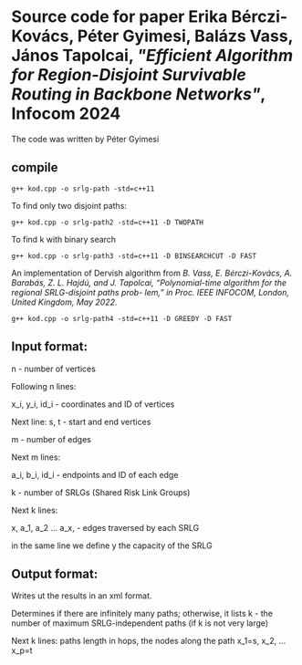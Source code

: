 # Source code for paper Erika Bérczi-Kovács, Péter Gyimesi, Balázs Vass, János Tapolcai, *"Efficient Algorithm for Region-Disjoint Survivable Routing in Backbone Networks"*, Infocom 2024

The code was written by Péter Gyimesi

## compile
```
g++ kod.cpp -o srlg-path -std=c++11
```

To find only two disjoint paths:
```
g++ kod.cpp -o srlg-path2 -std=c++11 -D TWOPATH
```

To find k with binary search
```
g++ kod.cpp -o srlg-path3 -std=c++11 -D BINSEARCHCUT -D FAST
```

An implementation of Dervish algorithm from *B. Vass, E. Bérczi-Kovács, A. Barabás, Z. L. Hajdú, and J. Tapolcai,
“Polynomial-time algorithm for the regional SRLG-disjoint paths prob-
lem,” in Proc. IEEE INFOCOM, London, United Kingdom, May 2022.*
```
g++ kod.cpp -o srlg-path4 -std=c++11 -D GREEDY -D FAST
```

## Input format:

n - number of vertices

Following n lines:

x_i, y_i, id_i - coordinates and ID of vertices

Next line: s, t - start and end vertices

m - number of edges

Next m lines:

a_i, b_i, id_i - endpoints and ID of each edge

k - number of SRLGs (Shared Risk Link Groups)

Next k lines:

x, a_1, a_2 ... a_x, - edges traversed by each SRLG 

in the same line we define y the capacity of the SRLG

## Output format:

Writes ut the results in an xml format.

Determines if there are infinitely many paths; otherwise, it lists k - the number of maximum SRLG-independent paths (if k is not very large)

Next k lines: 
paths length in hops, the nodes along the path x_1=s, x_2, ... x_p=t

